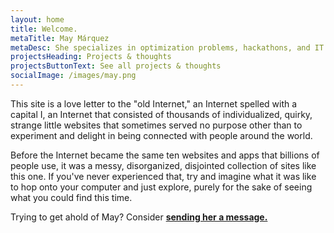 ```yaml
---
layout: home
title: Welcome.
metaTitle: May Márquez
metaDesc: She specializes in optimization problems, hackathons, and IT infrastructure.
projectsHeading: Projects & thoughts
projectsButtonText: See all projects & thoughts
socialImage: /images/may.png
---
```

This site is a love letter to the "old Internet," an Internet spelled with a capital I, an Internet that consisted of thousands of individualized, quirky, strange little websites that sometimes served no purpose other than to experiment and delight in being connected with people around the world. 

Before the Internet became the same ten websites and apps that billions of people use, it was a messy, disorganized, disjointed collection of sites like this one. If you've never experienced that, try and imagine what it was like to hop onto your computer and just explore, purely for the sake of seeing what you could find this time.

Trying to get ahold of May? Consider **[sending her a message.](https://www.maymarquez.com/contact/)**